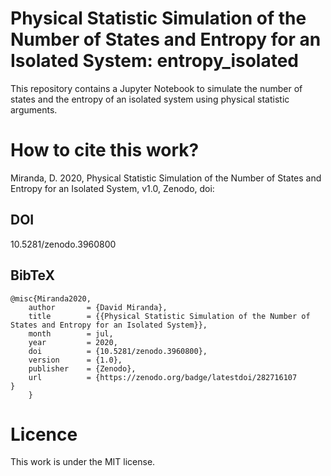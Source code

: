 # Physical Statistic Simulation of the Number of States and Entropy for an Isolated System: entropy_isolated

This repository contains a Jupyter Notebook to simulate the number of states and the entropy of an isolated system using physical statistic arguments.

# How to cite this work?

Miranda, D. 2020, Physical Statistic Simulation of the Number of States and Entropy for an Isolated System, v1.0, Zenodo, doi:

## DOI

10.5281/zenodo.3960800

## BibTeX

```
@misc{Miranda2020,
    author       = {David Miranda},
    title        = {{Physical Statistic Simulation of the Number of States and Entropy for an Isolated System}},
    month        = jul,
    year         = 2020,
    doi          = {10.5281/zenodo.3960800},
    version      = {1.0},
    publisher    = {Zenodo},
    url          = {https://zenodo.org/badge/latestdoi/282716107
}
    }
```

# Licence
This work is under the MIT license.